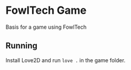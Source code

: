 # FowlTech Game

Basis for a game using FowlTech

## Running

Install Love2D and run `love .` in the game folder.